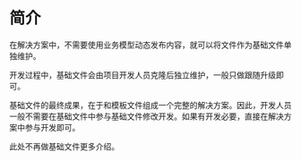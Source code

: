 # 简介

在解决方案中，不需要使用业务模型动态发布内容，就可以将文件作为基础文件单独维护。

开发过程中，基础文件会由项目开发人员克隆后独立维护，一般只做跟随升级即可。

基础文件的最终成果，在于和模板文件组成一个完整的解决方案。因此，开发人员一般不需要在基础文件中参与基础文件修改开发。如果有开发必要，直接在解决方案中参与开发即可。

此处不再做基础文件更多介绍。